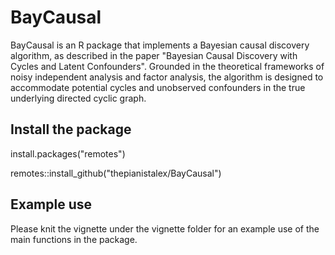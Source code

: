 
# BayCausal

BayCausal is an R package that implements a Bayesian causal
discovery algorithm, as described in the paper "Bayesian Causal Discovery with Cycles and Latent Confounders". Grounded in the
theoretical frameworks of noisy independent analysis and factor analysis, the
algorithm is designed to accommodate potential cycles and unobserved confounders
in the true underlying directed cyclic graph.

## Install the package

install.packages("remotes")

remotes::install_github("thepianistalex/BayCausal")

## Example use
Please knit the vignette under the vignette folder for an example use of the main functions in the package.
